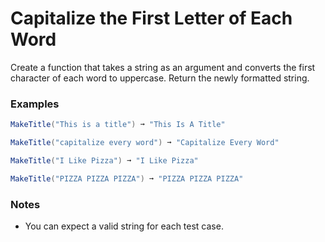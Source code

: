 # Capitalize the First Letter of Each Word

Create a function that takes a string as an argument and converts the first character of each word to uppercase. Return the newly formatted string.


### Examples
```cs
MakeTitle("This is a title") ➞ "This Is A Title"

MakeTitle("capitalize every word") ➞ "Capitalize Every Word"

MakeTitle("I Like Pizza") ➞ "I Like Pizza"

MakeTitle("PIZZA PIZZA PIZZA") ➞ "PIZZA PIZZA PIZZA"
```
### Notes
* You can expect a valid string for each test case.